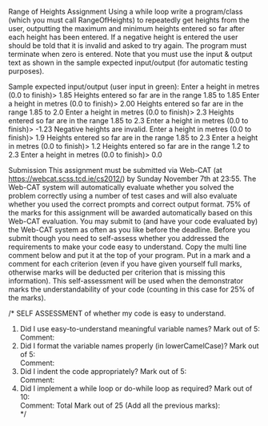 Range of Heights Assignment
Using a while loop write a program/class (which you must call RangeOfHeights) to repeatedly get heights from the user, outputting the maximum and minimum heights entered so far after each height has been entered.  If a negative height is entered the user should be told that it is invalid and asked to try again.  The program must terminate when zero is entered.  Note that you must use the input & output text as shown in the sample expected input/output (for automatic testing purposes).

Sample expected input/output (user input in green):
Enter a height in metres (0.0 to finish)> 1.85
Heights entered so far are in the range 1.85 to 1.85
Enter a height in metres (0.0 to finish)> 2.00
Heights entered so far are in the range 1.85 to 2.0
Enter a height in metres (0.0 to finish)> 2.3
Heights entered so far are in the range 1.85 to 2.3
Enter a height in metres (0.0 to finish)> -1.23
Negative heights are invalid.
Enter a height in metres (0.0 to finish)> 1.9
Heights entered so far are in the range 1.85 to 2.3
Enter a height in metres (0.0 to finish)> 1.2
Heights entered so far are in the range 1.2 to 2.3
Enter a height in metres (0.0 to finish)> 0.0
 
Submission
This assignment must be submitted via Web-CAT (at https://webcat.scss.tcd.ie/cs2012/) by Sunday November 7th at 23:55.  The Web-CAT system will automatically evaluate whether you solved the problem correctly using a number of test cases and will also evaluate whether you used the correct prompts and correct output format.  75% of the marks for this assignment will be awarded automatically based on this Web-CAT evaluation.  You may submit to (and have your code evaluated by) the Web-CAT system as often as you like before the deadline.
Before you submit though you need to self-assess whether you addressed the requirements to make your code easy to understand.  Copy the multi line comment below and put it at the top of your program.  Put in a mark and a comment for each criterion (even if you have given yourself full marks, otherwise marks will be deducted per criterion that is missing this information).  This self-assessment will be used when the demonstrator marks the understandability of your code (counting in this case for 25% of the marks).

/*  SELF ASSESSMENT of whether my code is easy to understand.
   1. Did I use easy-to-understand meaningful variable names?
       Mark out of 5:   
       Comment: 
   2. Did I format the variable names properly (in lowerCamelCase)?
       Mark out of 5:   
       Comment: 
   3. Did I indent the code appropriately?
       Mark out of 5:   
       Comment: 
   4. Did I implement a while loop or do-while loop as required?
       Mark out of 10:   
       Comment: 
      Total Mark out of  25 (Add all the previous marks):  
*/

